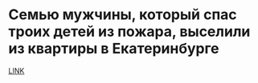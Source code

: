 # Семью мужчины, который спас троих детей из пожара, выселили из квартиры в Екатеринбурге 



[LINK](https://varlamov.ru/3327468.html)
